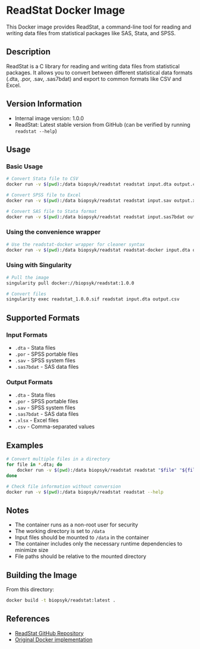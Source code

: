 # ReadStat Docker Image

This Docker image provides ReadStat, a command-line tool for reading and writing data files from statistical packages like SAS, Stata, and SPSS.

## Description

ReadStat is a C library for reading and writing data files from statistical packages. It allows you to convert between different statistical data formats (.dta, .por, .sav, .sas7bdat) and export to common formats like CSV and Excel.

## Version Information

- Internal image version: 1.0.0
- ReadStat: Latest stable version from GitHub (can be verified by running `readstat --help`)

## Usage

### Basic Usage

```bash
# Convert Stata file to CSV
docker run -v $(pwd):/data biopsyk/readstat readstat input.dta output.csv

# Convert SPSS file to Excel
docker run -v $(pwd):/data biopsyk/readstat readstat input.sav output.xlsx

# Convert SAS file to Stata format
docker run -v $(pwd):/data biopsyk/readstat readstat input.sas7bdat output.dta
```

### Using the convenience wrapper

```bash
# Use the readstat-docker wrapper for cleaner syntax
docker run -v $(pwd):/data biopsyk/readstat readstat-docker input.dta output.csv
```

### Using with Singularity

```bash
# Pull the image
singularity pull docker://biopsyk/readstat:1.0.0

# Convert files
singularity exec readstat_1.0.0.sif readstat input.dta output.csv
```

## Supported Formats

### Input Formats
- `.dta` - Stata files
- `.por` - SPSS portable files  
- `.sav` - SPSS system files
- `.sas7bdat` - SAS data files

### Output Formats
- `.dta` - Stata files
- `.por` - SPSS portable files
- `.sav` - SPSS system files  
- `.sas7bdat` - SAS data files
- `.xlsx` - Excel files
- `.csv` - Comma-separated values

## Examples

```bash
# Convert multiple files in a directory
for file in *.dta; do
    docker run -v $(pwd):/data biopsyk/readstat readstat "$file" "${file%.dta}.csv"
done

# Check file information without conversion
docker run -v $(pwd):/data biopsyk/readstat readstat --help
```

## Notes

- The container runs as a non-root user for security
- The working directory is set to `/data`
- Input files should be mounted to `/data` in the container
- The container includes only the necessary runtime dependencies to minimize size
- File paths should be relative to the mounted directory

## Building the Image

From this directory:

```bash
docker build -t biopsyk/readstat:latest .
```

## References

- [ReadStat GitHub Repository](https://github.com/WizardMac/ReadStat)
- [Original Docker implementation](https://github.com/jbn/readstat) 